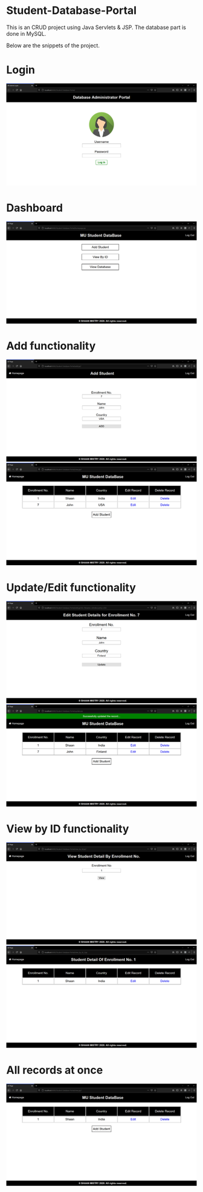 # Student-Database-Portal
This is an CRUD project using Java Servlets &amp; JSP. The database part is done in MySQL.

Below are the snippets of the project.

# Login
![Login Page](./screenshot/login.PNG)

# Dashboard
![Dashboard Page](./screenshot/dashboard.PNG)

# Add functionality
![Add Page](./screenshot/add.PNG)
![Add Page](./screenshot/add2.PNG)

# Update/Edit functionality
![Update Page](./screenshot/update.PNG)
![Update Page](./screenshot/update2.PNG)

# View by ID functionality
![View Page](./screenshot/viewid.PNG)
![View Page](./screenshot/viewid2.PNG)

# All records at once
![Details Page](./screenshot/all%20details.PNG)

